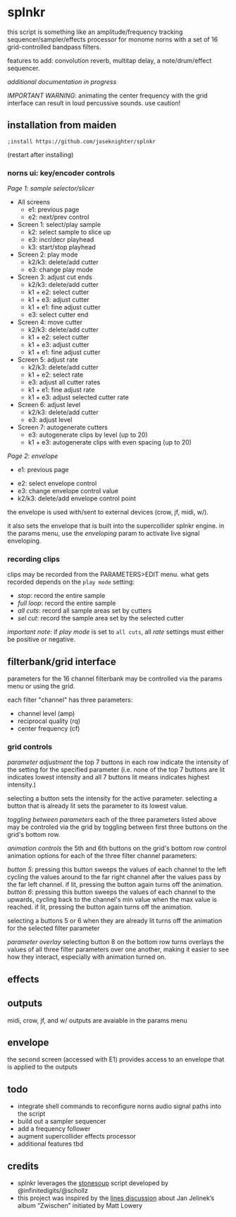 # splnkr
this script is something like an amplitude/frequency tracking sequencer/sampler/effects processor for monome norns with a set of 16 grid-controlled bandpass filters. 

features to add: convolution reverb, multitap delay, a note/drum/effect sequencer.

*additional documentation in progress*

*IMPORTANT WARNING*: animating the center frequency with the grid interface can result in loud percussive sounds. use caution!

## installation from maiden
`;install https://github.com/jaseknighter/splnkr`

(restart after installing)

<!-- ### IMPORTANT: prior to running the splnkr script:
* open a terminal/powershell
* ssh to norns (`ssh we@norns.local`) and login
* run this code to reset, recompile, and reconnect jacks: 

  ```~/norns/stop.sh; sleep 1; ~/norns/start.sh; sleep 9; jack_disconnect crone:output_5 SuperCollider:in_1; jack_disconnect crone:output_6 SuperCollider:in_2; jack_connect softcut:output_1 SuperCollider:in_1; jack_connect softcut:output_2 SuperCollider:in_2``` -->

### norns ui: key/encoder controls
<!-- access instructions for key/encoder controls within the script by pressing k1+e3 -->

*Page 1: sample selector/slicer*
* All screens
  * e1: previous page 
  * e2: next/prev control
* Screen 1: select/play sample 
  * k2: select sample to slice up
  * e3: incr/decr playhead
  * k3: start/stop playhead
* Screen 2: play mode
  * k2/k3: delete/add cutter
  * e3: change play mode
* Screen 3: adjust cut ends
  * k2/k3: delete/add cutter
  * k1 + e2: select cutter
  * k1 + e3: adjust cutter
  * k1 + e1: fine adjust cutter
  * e3: select cutter end
* Screen 4: move cutter
  * k2/k3: delete/add cutter
  * k1 + e2: select cutter
  * k1 + e3: adjust cutter
  * k1 + e1: fine adjust cutter
* Screen 5: adjust rate
  * k2/k3: delete/add cutter
  * k1 + e2: select rate
  * e3: adjust all cutter rates
  * k1 + e1: fine adjust rate
  * k1 + e3: adjust selected cutter rate
* Screen 6: adjust level
  * k2/k3: delete/add cutter
  * e3: adjust level
* Screen 7: autogenerate cutters
  * e3: autogenerate clips by level (up to 20)
  * k1 + e3: autogenerate clips with even spacing (up to 20)

*Page 2: envelope*
* e1: previous page 
<!-- * k1 + e1: select active plant   -->
* e2: select envelope control  
* e3: change envelope control value  
* k2/k3: delete/add envelope control point  

the envelope is used with/sent to external devices (crow, jf, midi, w/). 

it also sets the envelope that is built into the supercollider splnkr engine. in the params menu, use the *enveloping* param to activate live signal enveloping.

### recording clips
clips may be recorded from the PARAMETERS>EDIT menu. what gets recorded depends on the `play mode` setting:
* *stop*: record the entire sample 
* *full loop*: record the entire sample 
* *all cuts*: record all sample areas set by cutters
* *sel cut*: record the sample area set by the selected cutter

*important note*: if *play mode* is set to `all cuts`, all *rate* settings must either be positive or negative. 

## filterbank/grid interface

parameters for the 16 channel filterbank may be controlled via the params menu or using the grid.

each filter "channel" has three parameters: 
* channel level (amp)
* reciprocal quality (rq)
* center frequency (cf)

### grid controls
*parameter adjustment*
the top 7 buttons in each row indicate the intensity of the setting for the specified parameter (i.e. none of the top 7 buttons are lit indicates lowest intensity and all 7 buttons lit means indicates highest intensity.)

selecting a button sets the intensity for the active  parameter. selecting a button that is already lit sets the parameter to its lowest value.

*toggling between parameters*
each of the three parameters listed above may be controled via the grid by toggling between first three buttons on the grid's bottom row.

*animation controls*
the 5th and 6th buttons on the grid's bottom row control animation options for each of the three filter channel parameters:

*button 5*: pressing this button sweeps the values of each channel to the left cycling the values around to the far right channel after the values pass by the far left channel. if lit, pressing the button again turns off the animation.
*button 6*: pressing this button sweeps the values of each channel to the upwards, cycling back to the channel's min value when the max value is reached. if lit, pressing the button again turns off the animation.

selecting a buttons 5 or 6 when they are already lit turns off the animation for the selected filter parameter

*parameter overlay*
selecting button 8 on the bottom row turns overlays the values of all three filter parameters over one another, making it easier to see how they interact, especially with animation turned on.

## effects


## outputs 

midi, crow, jf, and w/ outputs are avaiable in the params menu

## envelope

the second screen (accessed with E1) provides access to an envelope that is applied to the outputs

## todo
* integrate shell commands to reconfigure norns audio signal paths into the script
* build out a sampler sequencer
* add a frequency follower
* augment supercollider effects processor
* additional features tbd

## credits
* splnkr leverages the [stonesoup](https://github.com/schollz/stonesoup) script developed by @infinitedigits/@schollz
* this project was inspired by the [lines discussion](https://llllllll.co/t/re-deconstructing-jan-jelineks-zwischen/46577/4) about Jan Jelinek’s album “Zwischen” initiated by Matt Lowery